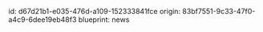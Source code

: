 id: d67d21b1-e035-476d-a109-152333841fce
origin: 83bf7551-9c33-47f0-a4c9-6dee19eb48f3
blueprint: news
